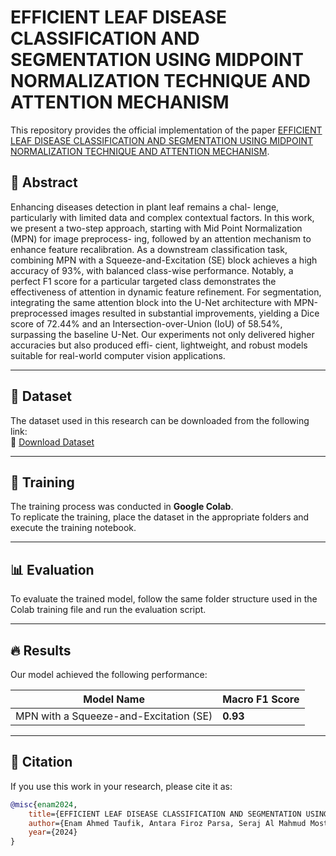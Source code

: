 
# EFFICIENT LEAF DISEASE CLASSIFICATION AND SEGMENTATION USING MIDPOINT NORMALIZATION TECHNIQUE AND ATTENTION MECHANISM

This repository provides the official implementation of the paper [EFFICIENT LEAF DISEASE CLASSIFICATION AND SEGMENTATION USING MIDPOINT NORMALIZATION TECHNIQUE AND ATTENTION MECHANISM]([https://drive.google.com/file/d/15_jEb3M5U4233wFxr_bBEXXClxXc4M5R/view?usp=sharing](https://drive.google.com/file/d/1blzEka_HFdKkeH6VKx_5vXn-6dA4qbZL/view?usp=sharing)).

## 📝 Abstract
Enhancing diseases detection in plant leaf remains a chal- lenge, particularly with limited data and complex contextual factors. In this work, we present a two-step approach, starting with Mid Point Normalization (MPN) for image preprocess- ing, followed by an attention mechanism to enhance feature recalibration. As a downstream classification task, combining MPN with a Squeeze-and-Excitation (SE) block achieves a high accuracy of 93%, with balanced class-wise performance. Notably, a perfect F1 score for a particular targeted class demonstrates the effectiveness of attention in dynamic feature refinement. For segmentation, integrating the same attention block into the U-Net architecture with MPN-preprocessed images resulted in substantial improvements, yielding a Dice score of 72.44% and an Intersection-over-Union (IoU) of 58.54%, surpassing the baseline U-Net. Our experiments not only delivered higher accuracies but also produced effi- cient, lightweight, and robust models suitable for real-world computer vision applications.

---

## 📂 Dataset
The dataset used in this research can be downloaded from the following link:  
🔗 [Download Dataset](https://data.mendeley.com/datasets/g7fpgj57wc/2)

---

## 🚀 Training
The training process was conducted in **Google Colab**.  
To replicate the training, place the dataset in the appropriate folders and execute the training notebook.

---

## 📊 Evaluation
To evaluate the trained model, follow the same folder structure used in the Colab training file and run the evaluation script.

---

## 🔥 Results
Our model achieved the following performance:

| Model Name                | Macro F1 Score |
|---------------------------|---------------|
| MPN with a Squeeze-and-Excitation (SE) | **0.93** |

---

## 📜 Citation
If you use this work in your research, please cite it as:

```bibtex
@misc{enam2024,
    title={EFFICIENT LEAF DISEASE CLASSIFICATION AND SEGMENTATION USING MIDPOINT NORMALIZATION TECHNIQUE AND ATTENTION MECHANISM},
    author={Enam Ahmed Taufik, Antara Firoz Parsa, Seraj Al Mahmud Mostafa},
    year={2024}
}
